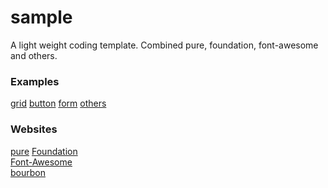 sample
======

A light weight coding template.
Combined pure, foundation, font-awesome and others.
<h3>Examples</h3>
<a href="http://designdev.christianpost.com/learn/new/tests/grid.php">grid</a>
<a href="http://designdev.christianpost.com/learn/new/tests/button.php">button</a>
<a href="http://designdev.christianpost.com/learn/new/tests/form.php">form</a>
<a href="http://designdev.christianpost.com/learn/new/tests/module.php">others</a>

<h3>Websites</h3>
<a href="http://purecss.io/">pure</a>
<a href="http://foundation.zurb.com/docs/">Foundation</a> <br>
<a href="http://fortawesome.github.io/Font-Awesome/icons/">Font-Awesome</a> <br>
<a href="http://bourbon.io/docs/">bourbon</a> <br>

